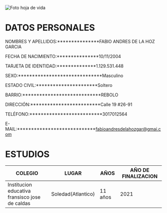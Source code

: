![Foto hoja de vida](https://drive.google.com/file/d/1KHqYlQ2aqZHldGHeWwuQMSMRGAl710LU/view?usp=sharing)

# DATOS PERSONALES

NOMBRES Y APELLIDOS:***************FABIO ANDRES DE LA HOZ GARCIA  
 
FECHA DE NACIMIENTO:***************10/11/2004  

TARJETA DE IDENTIDAD:**************1.129.531.448 

SEXO:******************************Masculino 

ESTADO CIVIL:**********************Soltero

BARRIO:****************************REBOLO

DIRECCIÓN:*************************Calle 19 #26-91 

TELÉFONO:**************************3017012564

E-MAIL:****************************fabioandresdelahozgar@gmai.com


# ESTUDIOS


| COLEGIO | LUGAR | AÑOS | AÑO DE FINALIZACION 
| ------ | ----------- | ----- | ------------------- 
| Institucion educativa fransisco jose de caldas  | Soledad(Atlantico) | 11 años | 2021


